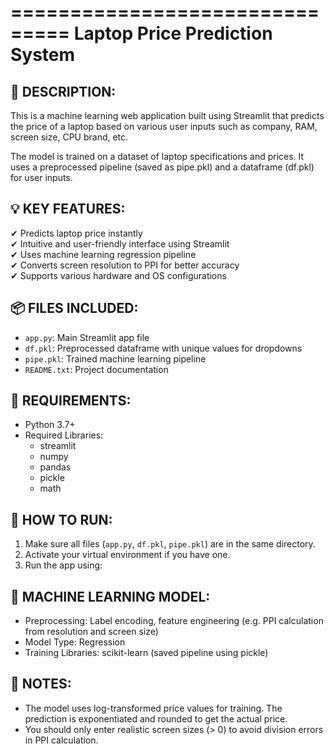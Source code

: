 ===============================
Laptop Price Prediction System
===============================

📌 DESCRIPTION:
---------------
This is a machine learning web application built using Streamlit that predicts the price of a laptop based on various user inputs such as company, RAM, screen size, CPU brand, etc.

The model is trained on a dataset of laptop specifications and prices. It uses a preprocessed pipeline (saved as pipe.pkl) and a dataframe (df.pkl) for user inputs.

💡 KEY FEATURES:
----------------
✔ Predicts laptop price instantly  
✔ Intuitive and user-friendly interface using Streamlit  
✔ Uses machine learning regression pipeline  
✔ Converts screen resolution to PPI for better accuracy  
✔ Supports various hardware and OS configurations  

📦 FILES INCLUDED:
------------------
- `app.py`: Main Streamlit app file  
- `df.pkl`: Preprocessed dataframe with unique values for dropdowns  
- `pipe.pkl`: Trained machine learning pipeline  
- `README.txt`: Project documentation  

🔧 REQUIREMENTS:
----------------
- Python 3.7+
- Required Libraries:
    - streamlit
    - numpy
    - pandas
    - pickle
    - math


🚀 HOW TO RUN:
--------------
1. Make sure all files (`app.py`, `df.pkl`, `pipe.pkl`) are in the same directory.
2. Activate your virtual environment if you have one.
3. Run the app using:


🧠 MACHINE LEARNING MODEL:
---------------------------
- Preprocessing: Label encoding, feature engineering (e.g. PPI calculation from resolution and screen size)
- Model Type: Regression
- Training Libraries: scikit-learn (saved pipeline using pickle)

📌 NOTES:
---------
- The model uses log-transformed price values for training. The prediction is exponentiated and rounded to get the actual price.
- You should only enter realistic screen sizes (> 0) to avoid division errors in PPI calculation.
